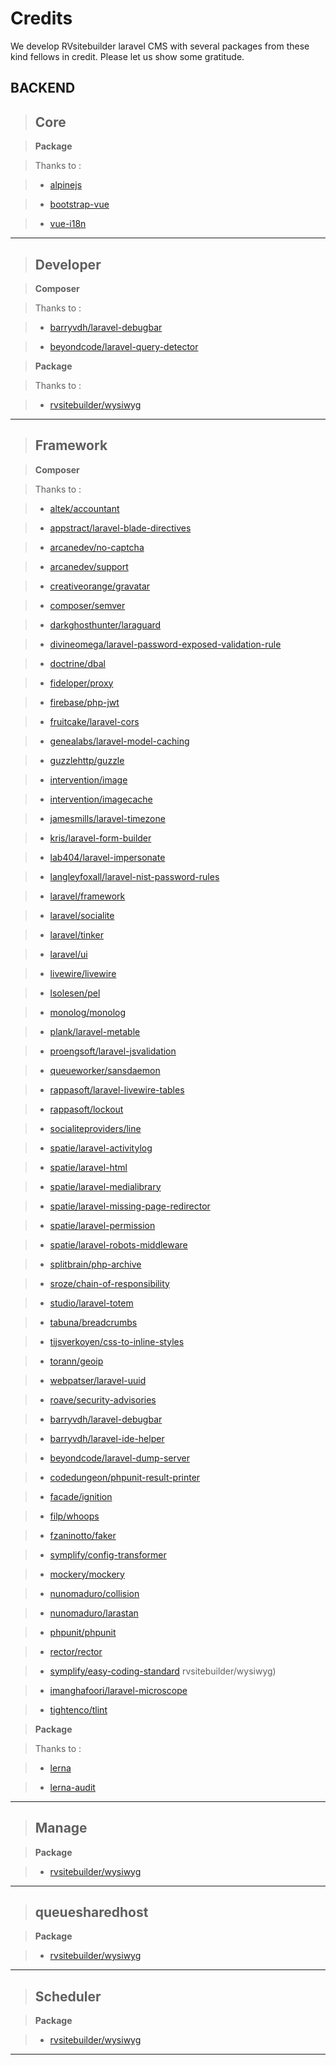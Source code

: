 <h1>Credits</h1>

We develop RVsitebuilder laravel CMS with several packages from these kind fellows in credit. Please let us show some gratitude.

<h2>BACKEND</h2>

> <h2>Core</h2>

> <strong>Package</strong>

> Thanks to :

> * [alpinejs](https://www.npmjs.com/package/alpinejs)

> * [bootstrap-vue](https://www.npmjs.com/package/bootstrap-vue)

> * [vue-i18n](https://www.npmjs.com/package/vue-i18n)


<hr>


> <h2>Developer</h2>

> <strong>Composer</strong>

> Thanks to :

> * [barryvdh/laravel-debugbar](https://packagist.org/packages/barryvdh/laravel-debugbar)

> * [beyondcode/laravel-query-detector](https://packagist.org/packages/beyondcode/laravel-query-detector)

> <strong>Package</strong>

> Thanks to : 

> * [rvsitebuilder/wysiwyg](https://www.npmjs.com/package/rvsitebuilder/wysiwyg)


<hr>


> <h2>Framework</h2>

> <strong>Composer</strong>

> Thanks to :

> * [altek/accountant](https://packagist.org/packages/altek/accountant)

> * [appstract/laravel-blade-directives](https://packagist.org/packages/appstract/laravel-blade-directives)

> * [arcanedev/no-captcha](https://packagist.org/packages/arcanedev/no-captcha)

> * [arcanedev/support](https://packagist.org/packages/arcanedev/support)

> * [creativeorange/gravatar](https://packagist.org/packages/creativeorange/gravatar)

> * [composer/semver](https://packagist.org/packages/composer/semver)

> * [darkghosthunter/laraguard](https://packagist.org/packages/darkghosthunter/laraguard)

> * [divineomega/laravel-password-exposed-validation-rule](https://packagist.org/packages/divineomega/laravel-password-exposed-validation-rule)

> * [doctrine/dbal](https://packagist.org/packages/doctrine/dbal)

> * [fideloper/proxy](https://packagist.org/packages/fideloper/proxy)

> * [firebase/php-jwt](https://packagist.org/packages/firebase/php-jwt)

> * [fruitcake/laravel-cors](https://packagist.org/packages/fruitcake/laravel-cors)

> * [genealabs/laravel-model-caching](https://packagist.org/packages/genealabs/laravel-model-caching)

> * [guzzlehttp/guzzle](https://packagist.org/packages/guzzlehttp/guzzle)

> * [intervention/image](https://packagist.org/packages/intervention/image)

> * [intervention/imagecache](https://packagist.org/packages/intervention/imagecache)

> * [jamesmills/laravel-timezone](https://packagist.org/packages/jamesmills/laravel-timezone)

> * [kris/laravel-form-builder](https://packagist.org/packages/kris/laravel-form-builder)

> * [lab404/laravel-impersonate](https://packagist.org/packages/lab404/laravel-impersonate)

> * [langleyfoxall/laravel-nist-password-rules](https://packagist.org/packages/langleyfoxall/laravel-nist-password-rules)

> * [laravel/framework](https://packagist.org/packages/laravel/framework)

> * [laravel/socialite](https://packagist.org/packages/laravel/socialite)

> * [laravel/tinker](https://packagist.org/packages/laravel/tinker)

> * [laravel/ui](https://packagist.org/packages/laravel/ui)

> * [livewire/livewire](https://packagist.org/packages/livewire/livewire)

> * [lsolesen/pel](https://packagist.org/packages/lsolesen/pel)

> * [monolog/monolog](https://packagist.org/packages/monolog/monolog)

> * [plank/laravel-metable](https://packagist.org/packages/plank/laravel-metable)

> * [proengsoft/laravel-jsvalidation](https://packagist.org/packages/proengsoft/laravel-jsvalidation)

> * [queueworker/sansdaemon](https://packagist.org/packages/queueworker/sansdaemon)

> * [rappasoft/laravel-livewire-tables](https://packagist.org/packages/rappasoft/laravel-livewire-tables)

> * [rappasoft/lockout](https://packagist.org/packages/rappasoft/lockout)

> * [socialiteproviders/line](https://packagist.org/packages/socialiteproviders/line)

> * [spatie/laravel-activitylog](https://packagist.org/packages/spatie/laravel-activitylog)

> * [spatie/laravel-html](https://packagist.org/packages/spatie/laravel-html)

> * [spatie/laravel-medialibrary](https://packagist.org/packages/spatie/laravel-medialibrary)

> * [spatie/laravel-missing-page-redirector](https://packagist.org/packages/spatie/laravel-missing-page-redirector)

> * [spatie/laravel-permission](https://packagist.org/packages/spatie/laravel-permission)

> * [spatie/laravel-robots-middleware](https://packagist.org/packages/spatie/laravel-robots-middleware)

> * [splitbrain/php-archive](https://packagist.org/packages/splitbrain/php-archive)

> * [sroze/chain-of-responsibility](https://packagist.org/packages/sroze/chain-of-responsibility)

> * [studio/laravel-totem](https://packagist.org/packages/studio/laravel-totem)

> * [tabuna/breadcrumbs](https://packagist.org/packages/tabuna/breadcrumbs)

> * [tijsverkoyen/css-to-inline-styles](https://packagist.org/packages/tijsverkoyen/css-to-inline-styles)

> * [torann/geoip](https://packagist.org/packages/torann/geoip)

> * [webpatser/laravel-uuid](https://packagist.org/packages/webpatser/laravel-uuid)

> * [roave/security-advisories](https://packagist.org/packages/roave/security-advisories)

> * [barryvdh/laravel-debugbar](https://packagist.org/packages/barryvdh/laravel-debugbar)

> * [barryvdh/laravel-ide-helper](https://packagist.org/packages/barryvdh/laravel-ide-helper)

> * [beyondcode/laravel-dump-server](https://packagist.org/packages/beyondcode/laravel-dump-server)

> * [codedungeon/phpunit-result-printer](https://packagist.org/packages/codedungeon/phpunit-result-printer)

> * [facade/ignition](https://packagist.org/packages/facade/ignition)

> * [filp/whoops](https://packagist.org/packages/filp/whoops)

> * [fzaninotto/faker](https://packagist.org/packages/fzaninotto/faker)

> * [symplify/config-transformer](https://packagist.org/packages/symplify/config-transformer)

> * [mockery/mockery](https://packagist.org/packages/mockery/mockery)

> * [nunomaduro/collision](https://packagist.org/packages/nunomaduro/collision)

> * [nunomaduro/larastan](https://packagist.org/packages/nunomaduro/larastan)

> * [phpunit/phpunit](https://packagist.org/packages/phpunit/phpunit)

> * [rector/rector](https://packagist.org/packages/rector/rector)

> * [symplify/easy-coding-standard](https://packagist.org/packages/symplify/easy-coding-standard)
rvsitebuilder/wysiwyg)

> * [imanghafoori/laravel-microscope](https://packagist.org/packages/imanghafoori/laravel-microscope)

> * [tightenco/tlint](https://packagist.org/packages/tightenco/tlint)

> <strong>Package</strong>

> Thanks to :

> * [lerna](https://www.npmjs.com/package/lerna)

> * [lerna-audit](https://www.npmjs.com/package/lerna-audit)


<hr>


> <h2>Manage</h2>

> <strong>Package</strong>

> * [rvsitebuilder/wysiwyg](https://www.npmjs.com/package/rvsitebuilder/wysiwyg)


<hr>


> <h2>queuesharedhost</h2>

> <strong>Package</strong>

> * [rvsitebuilder/wysiwyg](https://www.npmjs.com/package/rvsitebuilder/wysiwyg)


<hr>


> <h2>Scheduler</h2>

> <strong>Package</strong>

> *  [rvsitebuilder/wysiwyg](https://www.npmjs.com/package/rvsitebuilder/wysiwyg)


<hr>